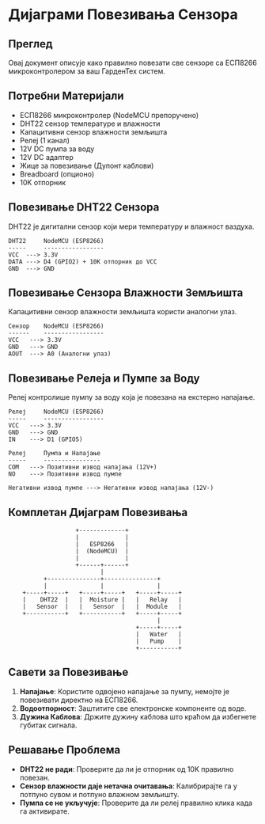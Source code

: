
# Дијаграми Повезивања Сензора

## Преглед

Овај документ описује како правилно повезати све сензоре са ЕСП8266 микроконтролером за ваш ГарденТех систем.

## Потребни Материјали

- ЕСП8266 микроконтролер (NodeMCU препоручено)
- DHT22 сензор температуре и влажности
- Капацитивни сензор влажности земљишта
- Релеј (1 канал)
- 12V DC пумпа за воду
- 12V DC адаптер
- Жице за повезивање (Дупонт каблови)
- Breadboard (опционо)
- 10K отпорник

## Повезивање DHT22 Сензора

DHT22 је дигитални сензор који мери температуру и влажност ваздуха.

```
DHT22     NodeMCU (ESP8266)
-----     -----------------
VCC  ---> 3.3V
DATA ---> D4 (GPIO2) + 10K отпорник до VCC
GND  ---> GND
```

## Повезивање Сензора Влажности Земљишта

Капацитивни сензор влажности земљишта користи аналогни улаз.

```
Сензор    NodeMCU (ESP8266)
------    -----------------
VCC   ---> 3.3V
GND   ---> GND
AOUT  ---> A0 (Аналогни улаз)
```

## Повезивање Релеја и Пумпе за Воду

Релеј контролише пумпу за воду која је повезана на екстерно напајање.

```
Релеј     NodeMCU (ESP8266)
-----     -----------------
VCC   ---> 3.3V
GND   ---> GND
IN    ---> D1 (GPIO5)

Релеј     Пумпа и Напајање
-----     ----------------
COM   ---> Позитивни извод напајања (12V+)
NO    ---> Позитивни извод пумпе
        
Негативни извод пумпе ---> Негативни извод напајања (12V-)
```

## Комплетан Дијаграм Повезивања

```
                   +-------------+
                   |             |
                   |   ESP8266   |
                   |  (NodeMCU)  |
                   |             |
                   +------+------+
                          |
          +---------------+---------------+
          |               |               |
    +-----+-----+   +-----+-----+   +-----+-----+
    |    DHT22  |   |  Moisture |   |   Relay   |
    |   Sensor  |   |   Sensor  |   |  Module   |
    +-----------+   +-----------+   +-----+-----+
                                          |
                                    +-----+-----+
                                    |   Water   |
                                    |   Pump    |
                                    +-----------+
```

## Савети за Повезивање

1. **Напајање**: Користите одвојено напајање за пумпу, немојте је повезивати директно на ЕСП8266.
2. **Водоотпорност**: Заштитите све електронске компоненте од воде.
3. **Дужина Каблова**: Држите дужину каблова што краћом да избегнете губитак сигнала.

## Решавање Проблема

- **DHT22 не ради**: Проверите да ли је отпорник од 10K правилно повезан.
- **Сензор влажности даје нетачна очитавања**: Калибрирајте га у потпуно сувом и потпуно влажном земљишту.
- **Пумпа се не укључује**: Проверите да ли релеј правилно клика када га активирате.
